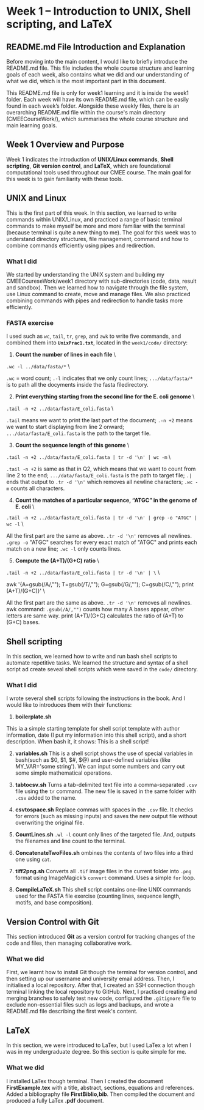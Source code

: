 # Week 1 – Introduction to UNIX, Shell scripting, and LaTeX

## README.md File Introduction and Explanation
Before moving into the main content, I would like to briefly introduce the README.md file. This file includes the whole course structure and learning goals of each week, also contains what we did and our understanding of what we did, which is the most important part in this document. 

This README.md file is only for week1 learning and it is inside the week1 folder. Each week will have its own README.md file, which can be easily found in each week’s folder. Alongside these weekly files, there is an overarching README.md file within the course's main directory (CMEECourseWork/), which summarises the whole course structure and main learning goals.

## Week 1 Overview and Purpose
Week 1 indicates the introduction of **UNIX/Linux commands**, **Shell scripting**, **Git version control**, and **LaTeX**, which are foundational computational tools used throughout our CMEE course. The main goal for this week is to gain familiarity with these tools.

##  UNIX and Linux
This is the first part of this week. In this section, we learned to write commands within UNIX/Linux,  and practiced a range of basic terminal commands to make myself be more and more familiar with the terminal (because terminal is quite a new thing to me). The goal for this week was to understand directory structures, file management, command and how to combine commands efficiently using pipes and redirection.

### What I did
We started by understanding the UNIX system and building my CMEECoureseWork/week1 directory with sub-directories (code, data, result and sandbox). Then we learned how to navigate through the file system, use Linux command to create, move and manage files. We also practiced combining commands with pipes and redirection to handle tasks more efficiently.

### FASTA exercise
I used such as `wc`, `tail`, `tr`, `grep`, and `awk` to write five commands, and combined them into **`UnixPrac1.txt`**, located in the `week1/code/` directory:

1. **Count the number of lines in each file** \\

`.wc -l ../data/fasta/*` \\

`.wc` =  word count; `.-l` indicates that we only count lines; `.../data/fasta/*` is to path all the docyments inside the fasta filedirectory. 

2. **Print everything starting from the second line for the E. coli genome** \\

`.tail -n +2 ../data/fasta/E_coli.fasta` \\

`.tail` means we want to print the last part of the document; `.-n +2` means we want to start displaying from line 2 onward; `.../data/fasta/E_coli.fasta` is the path to the target file.

3. **Count the sequence length of this genome** \\

`.tail -n +2 ../data/fasta/E_coli.fasta | tr -d '\n' | wc -m` \\

`.tail -n +2` is same as that in Q2, which means that we want to count from line 2 to the end; `.../data/fasta/E_coli.fasta` is the path to target file; `.|` ends that output to `.tr -d '\n'` which removes all newline characters; `.wc -m` counts all characters.

4. **Count the matches of a particular sequence, “ATGC” in the genome of E. coli** \\

`.tail -n +2 ../data/fasta/E_coli.fasta | tr -d '\n' | grep -o "ATGC" | wc -l` \\

All the first part are the same as above. `.tr -d '\n'` removes all newlines. `.grep -o` "ATGC" searches for every exact match of "ATGC" and prints each match on a new line; `.wc -l` only counts lines.


5. **Compute the (A+T)/(G+C) ratio** \\

`.tail -n +2 ../data/fasta/E_coli.fasta | tr -d '\n' | \` \\

awk '{A=gsub(/A/,""); T=gsub(/T/,""); G=gsub(/G/,""); C=gsub(/C/,""); print (A+T)/(G+C)}' \\

All the first part are the same as above. `.tr -d '\n'` removes all newlines. awk command: `.gsub(/A/,"")` counts how many A bases appear, other letters are same way. print (A+T)/(G+C) calculates the ratio of (A+T) to (G+C) bases.

## Shell scripting
In this section, we learned how to write and run bash shell scripts to automate repetitive tasks. We learned the structure and syntax of a shell script ad create seveal shell scripts which were saved in the `code/` directory.

### What I did
I wrote several shell scripts following the instructions in the book. And I would like to introduces them with their functions:

1. **boilerplate.sh** 

This ia a simple starting template for shell script template with author information, date (I put my information into this shell script), and a short description. When bash it, it shows: This is a shell script! 

2. **variables.sh**
This is a shell script shows the use of special variables in bash(such as $0, $1, $#, $@) and user-defined variables (like MY_VAR='some string'). We can input some numbers and carry out some simple mathematical operations.

3. **tabtocsv.sh**
Turns a tab-delimited text file into a comma-separated `.csv` file using the `tr` command. The new file is saved in the same folder with `.csv` added to the name. 

4. **csvtospace.sh**
Replace commas with spaces in the `.csv` file. It checks for errors (such as missing inputs) and saves the new output file without overwriting the original file.

5. **CountLines.sh**
`.wl -l` count only lines of the targeted file. And, outputs the filenames and line count to the terminal.

6. **ConcatenateTwoFiles.sh**
ombines the contents of two files into a third one using `cat`. 

7. **tiff2png.sh**
Converts all `.tif` image files in the current folder into `.png` format using ImageMagick’s `convert` command. Uses a simple `for` loop. 

8. **CompileLaTeX.sh**
This shell script contains one-line UNIX commands used for the FASTA file exercise (counting lines, sequence length, motifs, and base composition). 

## Version Control with Git
This section introduced **Git** as a version control for tracking changes of the code and files, then managing collaborative work. 

### What we did
First, we learnt how to install Git though the terminal for version control, and then setting up our username and university email address. Then, I initialised a local repository. After that, I created an SSH connection though terminal linking the local repository to GitHub. Next, I practised creating and merging branches to safely test new code, configured the `.gitignore` file to exclude non-essential files such as logs and backups, and wrote a README.md file describing the first week's content.

## LaTeX
In this section, we were introduced to LaTex, but I used LaTex a lot when I was in my undergraduate degree. So this section is quite simple for me.

### What we did
I installed LaTex though terminal. Then I created the document **FirstExample.tex** with a title, abstract, sections, equations and references. Added a bibliography file **FirstBiblio,bib**. Then compiled the document and produced a fully LaTex **.pdf** document.



